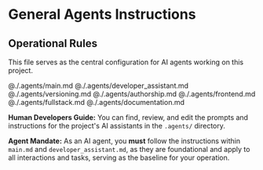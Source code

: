 # General Agents Instructions

## Operational Rules

This file serves as the central configuration for AI agents working on this project.

@./.agents/main.md
@./.agents/developer_assistant.md
@./.agents/versioning.md
@./.agents/authorship.md
@./.agents/frontend.md
@./.agents/fullstack.md
@./.agents/documentation.md

**Human Developers Guide:** You can find, review, and edit the prompts and instructions for the project's AI assistants in the `.agents/` directory.

**Agent Mandate:** As an AI agent, you **must** follow the instructions within `main.md` and `developer_assistant.md`, as they are foundational and apply to all interactions and tasks, serving as the baseline for your operation.
